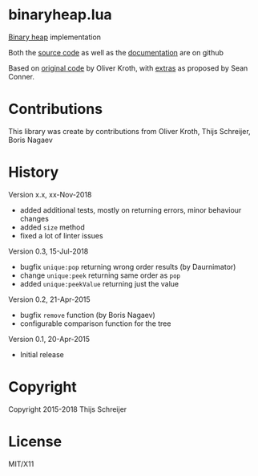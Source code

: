 binaryheap.lua
==============

[Binary heap](http://en.wikipedia.org/wiki/Binary_heap) implementation

Both the [source code](https://github.com/Tieske/binaryheap.lua) as well as the
[documentation](http://tieske.github.io/binaryheap.lua) are on github

Based on [original code](http://lua-users.org/lists/lua-l/2015-04/msg00137.html)
by Oliver Kroth, with
[extras](http://lua-users.org/lists/lua-l/2015-04/msg00133.html)
as proposed by Sean Conner.

Contributions
=============
This library was create by contributions from Oliver Kroth,
Thijs Schreijer, Boris Nagaev

History
=======

Version x.x, xx-Nov-2018

 - added additional tests, mostly on returning errors, minor behaviour changes
 - added `size` method
 - fixed a lot of linter issues
 
Version 0.3, 15-Jul-2018

 - bugfix `unique:pop` returning wrong order results (by Daurnimator)
 - change `unique:peek` returning same order as `pop`
 - added `unique:peekValue` returning just the value

Version 0.2, 21-Apr-2015

 - bugfix `remove` function (by Boris Nagaev)
 - configurable comparison function for the tree

Version 0.1, 20-Apr-2015

 - Initial release


Copyright
=========
Copyright 2015-2018 Thijs Schreijer

License
=======
MIT/X11
